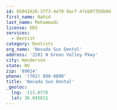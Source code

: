 ```yaml
---
id: 05042626-37f3-4e79-9acf-4feb8f350b9d
first_name: Nahid
last_name: Mohammadi
license: DDS
services:
  - Dentist
category: Dentists
org_name: 'Nevada Sun Dental'
address: '2281 N Green Valley Pkwy'
city: Henderson
state: NV
zip: '89014'
phone: '(702) 898-0800'
title: 'Nevada Sun Dental'
_geoloc:
  lng: -115.0778
  lat: 36.045811
---
```


